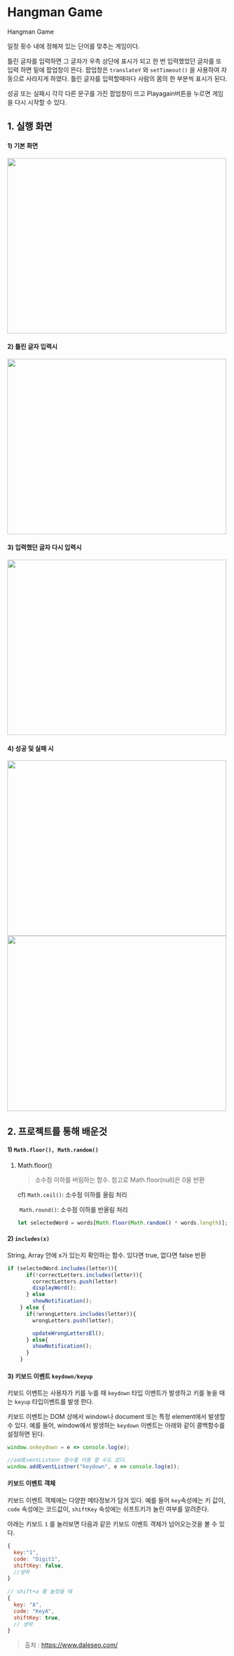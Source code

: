 # Hangman Game

Hangman Game

일정 횟수 내에 정해져 있는 단어를 맞추는 게임이다. 

틀린 글자를 입력하면 그 글자가 우측 상단에 표시가 되고 한 번 입력했었던 글자를 또 입력 하면 밑에 팝업창이 뜬다. 팝업창은 `translateY` 와 `setTimeout()` 을 사용하여 자동으로 사라지게 하였다. 틀린 글자를 입력할때마다 사람의 몸의 한 부분씩 표시가 된다.

성공 또는 실패시 각각 다른 문구를 가진 팝업창이 뜨고 Playagain버튼을 누르면 게임을 다시 시작할 수 있다.



## 1. 실행 화면

#### 1) 기본 화면

<img align='center' src="https://github.com/jin0106/20-Web-projects-by-Vanilla-JS/raw/master/07.%20Hangman%20Game/readme.assets/image-20211216134340391.png"  width="500" height="400"/>



#### 2) 틀린 글자 입력시 

<img align='center' src="https://github.com/jin0106/20-Web-projects-by-Vanilla-JS/raw/master/07.%20Hangman%20Game/readme.assets/image-20211216134429805.png"  width="500" height="400"/>

#### 3) 입력했던 글자 다시 입력시

<img align='center' src="https://github.com/jin0106/20-Web-projects-by-Vanilla-JS/raw/master/07.%20Hangman%20Game/readme.assets/image-20211216134537168.png"  width="500" height="400"/>



#### 4) 성공 및 실패 시

<img align='center' src="https://github.com/jin0106/20-Web-projects-by-Vanilla-JS/raw/master/07.%20Hangman%20Game/readme.assets/image-20211216134611265.png"  width="500" height="400"/>

<img align='center' src="https://github.com/jin0106/20-Web-projects-by-Vanilla-JS/raw/master/07.%20Hangman%20Game/readme.assets/image-20211216134626290.png"  width="500" height="400"/>



## 2. 프로젝트를 통해 배운것

#### 1) `Math.floor(), Math.random()`

 1. Math.floor()

    > 소수점 이하를 버림하는 함수. 참고로 Math.floor(null)은 0을 반환

    cf) `Math.ceil()`: 소수점 이하를 올림 처리 

    ​	`Math.round()`: 소수점 이하를 반올림 처리

    ```javascript
    let selectedWord = words[Math.floor(Math.random() * words.length)];
    ```

    

#### 2) `includes(x)`

String, Array 안에 x가 있는지 확인하는 함수. 있다면 true, 없다면 false 반환

```javascript
if (selectedWord.includes(letter)){
      if(!correctLetters.includes(letter)){
        correctLetters.push(letter)
        displayWord();
      } else 
        showNotification();
    } else {
      if(!wrongLetters.includes(letter)){
        wrongLetters.push(letter);

        updateWrongLettersEl();
      } else{
        showNotification();
      }
    }
```



#### 3) 키보드 이벤트 `keydown/keyup`

키보드 이벤트는 사용자가 키를 누를 때 `keydown` 타입 이벤트가 발생하고 키를 놓을 때는 `keyup` 타입이벤트를 발생 한다. 

키보드 이벤트는 DOM 상에서 window나 document 또는 특정 element에서 발생할 수 있다. 예를 들어, window에서 발생하는 `keydown` 이벤트는 아래와 같이 콜백함수를 설정하면 된다.

```javascript
window.onkeydown = e => console.log(e);

//addEventListenr 함수를 이용 할 수도 있다.
window.addEventListner("keydown", e => console.log(e));
```



#### 키보드 이벤트 객체

키보드 이벤트 객체에는 다양한 메타정보가 담겨 있다. 예를 들어 `key`속성에는 키 값이, `code` 속성에는 코드값이, `shiftKey` 속성에는 쉬프트키가 눌린 여부를 알려준다.

아래는 키보드 `1` 를 눌러보면 다음과 같은 키보드 이벤트 객체가 넘어오는것을 볼 수 있다.

```javascript
{
  key:"1",
  code: "Digit1",
  shiftKey: false,
  //생략
}
  
// shift+a 를 눌렀을 때
{
  key: "A",
  code: "KeyA",
  shiftKey: true,
  // 생략
}
```



> 출처 : https://www.daleseo.com/